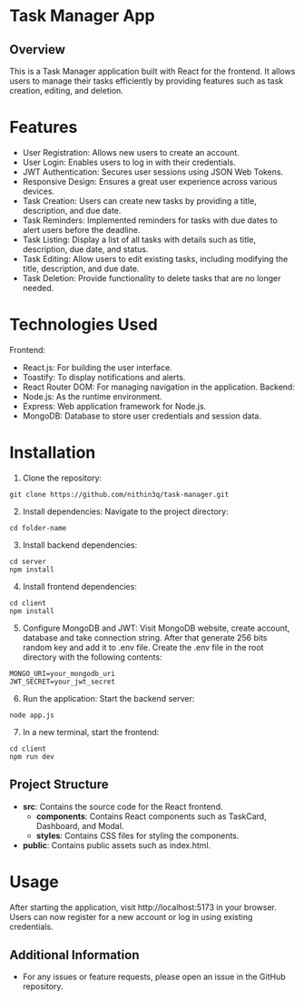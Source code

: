# Task Manager App

## Overview
This is a Task Manager application built with React for the frontend. It allows users to manage their tasks efficiently by providing features such as task creation, editing, and deletion.

# Features
- User Registration: Allows new users to create an account.
- User Login: Enables users to log in with their credentials.
- JWT Authentication: Secures user sessions using JSON Web Tokens.
- Responsive Design: Ensures a great user experience across various devices.
- Task Creation: Users can create new tasks by providing a title, description, and due date.
- Task Reminders: Implemented reminders for tasks with due dates to alert users before the deadline.
- Task Listing: Display a list of all tasks with details such as title, description, due date, and status.
- Task Editing: Allow users to edit existing tasks, including modifying the title, description, and due date.
- Task Deletion: Provide functionality to delete tasks that are no longer needed.


# Technologies Used
Frontend:
- React.js: For building the user interface.
- Toastify: To display notifications and alerts.
- React Router DOM: For managing navigation in the application.
Backend:
- Node.js: As the runtime environment.
- Express: Web application framework for Node.js.
- MongoDB: Database to store user credentials and session data.

# Installation
1. Clone the repository:

```
git clone https://github.com/nithin3q/task-manager.git
```

2. Install dependencies:
Navigate to the project directory:
```
cd folder-name
```

3. Install backend dependencies:
```
cd server
npm install
```

4. Install frontend dependencies:

```
cd client
npm install
```

5. Configure MongoDB and JWT:
Visit MongoDB website, create account, database and take connection string.
After that generate 256 bits random key and add it to .env file.
Create the .env file in the root directory with the following contents:
```
MONGO_URI=your_mongodb_uri
JWT_SECRET=your_jwt_secret
```

6. Run the application:
Start the backend server:
```
node app.js
```

7. In a new terminal, start the frontend:
```
cd client
npm run dev
```
## Project Structure
- **src**: Contains the source code for the React frontend.
  - **components**: Contains React components such as TaskCard, Dashboard, and Modal.
  - **styles**: Contains CSS files for styling the components.
- **public**: Contains public assets such as index.html.


# Usage
After starting the application, visit http://localhost:5173 in your browser. Users can now register for a new account or log in using existing credentials.

## Additional Information
- For any issues or feature requests, please open an issue in the GitHub repository.


